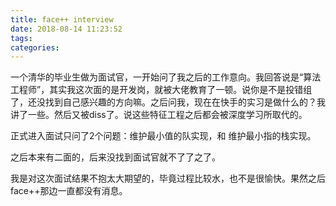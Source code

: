```yaml
---
title: face++ interview
date: 2018-08-14 11:23:52
tags:
categories:
---
```



一个清华的毕业生做为面试官，一开始问了我之后的工作意向。我回答说是“算法工程师”，其实我这次面的是开发岗，就被大佬教育了一顿。说你是不是投错组了，还没找到自己感兴趣的方向嘛。之后问我，现在在快手的实习是做什么的？我讲了一些。然后又被diss了。说这些特征工程之后都会被深度学习所取代的。

正式进入面试只问了2个问题：维护最小值的队实现，和 维护最小指的栈实现。

之后本来有二面的，后来没找到面试官就不了了之了。

我是对这次面试结果不抱太大期望的，毕竟过程比较水，也不是很愉快。果然之后face++那边一直都没有消息。